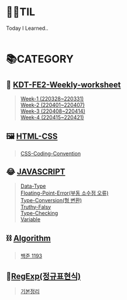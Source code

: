 # 👨‍💻TIL
Today I Learned..
<br>
<br>

# 📚CATEGORY
## 📕 [KDT-FE2-Weekly-worksheet](./KDT-FE2/weekly-worksheet/)
> [Week-1 (220328~220331)](./KDT-FE2/weekly-worksheet/Week-1(220328~220331)(git%26github).md)<br>
  [Week-2 (220401~220407)](./KDT-FE2/weekly-worksheet/Week-2(220401~220407)(html%26css).md)<br>
  [Week-3 (220408~220414)](./KDT-FE2/weekly-worksheet/Week-3(220408~220414)(html%26css).md)<br>
  [Week-4 (220415~220421)](./KDT-FE2/weekly-worksheet/Week-4(220415~220421)(js).md)<br>

## 🖼 [HTML-CSS](./HTML-CSS/)
> [CSS-Coding-Convention](./HTML-CSS/css-coding-convention.md)

## 😂 [JAVASCRIPT](./JAVASCRIPT/)
> [Data-Type](./JAVASCRIPT/Data-Type.md)<br>
  [Floating-Point-Error(부동 소수점 오류)](./JAVASCRIPT/Floating-Point-Error.md)<br>
  [Type-Conversion(형 변환)](./JAVASCRIPT/Type-Conversion.md)<br>
  [Truthy-Falsy](./JAVASCRIPT/Truthy-Falsy.md)<br>
  [Type-Checking](./JAVASCRIPT/Type-Checking.md)<br>
  [Variable](./JAVASCRIPT/Variable.md)<br>


## ⛓ [Algorithm](https://heeyoung-c.github.io/categories/Algorithm/)
> [백준 1193](https://heeyoung-c.github.io/2022/04/08/%EB%B0%B1%EC%A4%80%201193/)<br>

## 📑[RegExp(정규표현식)](./regexp/)
> [기본정리](./regexp/regexp.md)<br>